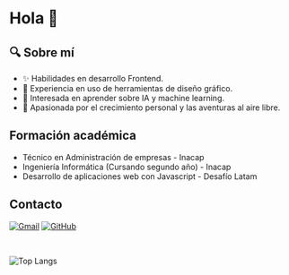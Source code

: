 <h1>Hola 👋</h1> 

## 🔍 Sobre mí

- ✨ Habilidades en desarrollo Frontend.
- 🎨 Experiencia en uso de herramientas de diseño gráfico.
- 🧠 Interesada en aprender sobre IA y machine learning.
- 🌱 Apasionada por el crecimiento personal y las aventuras al aire libre.

## Formación académica

- Técnico en Administración de empresas - Inacap
- Ingeniería Informática (Cursando segundo año) - Inacap
- Desarrollo de aplicaciones web con Javascript - Desafío Latam

## Contacto
[![Gmail](https://skillicons.dev/icons?i=gmail)](mailto:nataliamelladocani@gmail.com)
[![GitHub](https://skillicons.dev/icons?i=github)](https://github.com/NataMellado)

<br>

![Top Langs](https://github-readme-stats.vercel.app/api/top-langs/?username=NataMellado&layout=compact&theme=jolly&show_icons=true)

